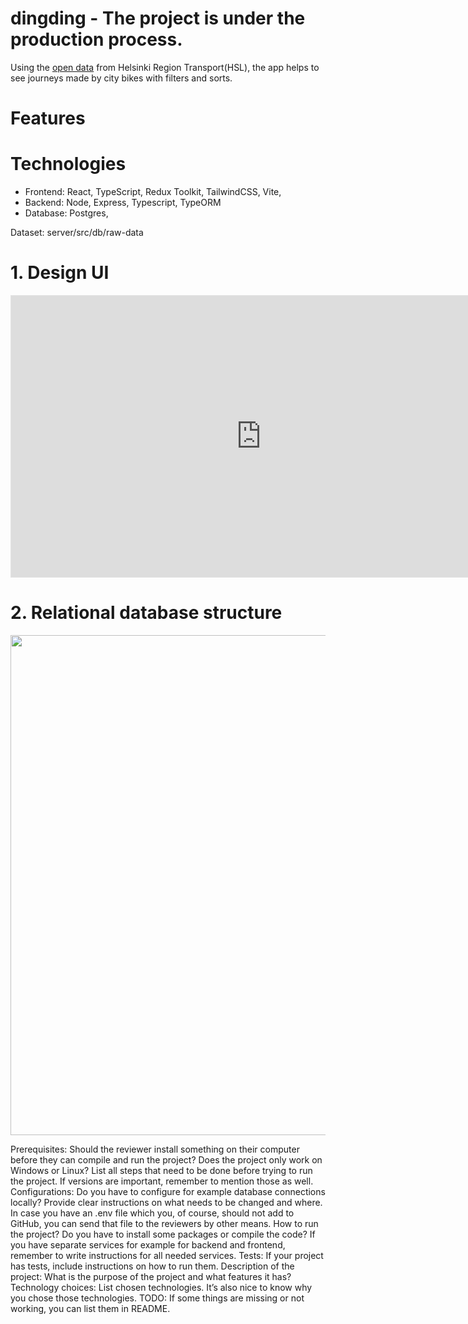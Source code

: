 # dingding - The project is under the production process.

Using the [open data](https://www.hsl.fi/en/hsl/open-data) from Helsinki Region Transport(HSL), the app helps to see journeys made by city bikes with filters and sorts.

# Features

# Technologies

- Frontend: React, TypeScript, Redux Toolkit, TailwindCSS, Vite,
- Backend: Node, Express, Typescript, TypeORM
- Database: Postgres,

Dataset: server/src/db/raw-data

# 1. Design UI

<iframe style="border: 1px solid rgba(0, 0, 0, 0.1);" width="800" height="450" src="https://www.figma.com/embed?embed_host=share&url=https%3A%2F%2Fwww.figma.com%2Ffile%2FcGs80txWEyb9LjOrglHZXC%2FConvertify-Sketch%252FAdobe%252FGoogle-(Community)%3Fnode-id%3D1%253A2%26t%3DHXk12AmQMAAq5Ud3-1" allowfullscreen></iframe>

# 2. Relational database structure

<p align="center">
  <img width="800px" height="auto" src="./public/assets/data_diagram.jpg">
</p>

<!-- Things to Add according to Solita Blog -->

Prerequisites: Should the reviewer install something on their computer before they can compile and run the project? Does the project only work on Windows or Linux? List all steps that need to be done before trying to run the project. If versions are important, remember to mention those as well.
Configurations: Do you have to configure for example database connections locally? Provide clear instructions on what needs to be changed and where. In case you have an .env file which you, of course, should not add to GitHub, you can send that file to the reviewers by other means.
How to run the project? Do you have to install some packages or compile the code? If you have separate services for example for backend and frontend, remember to write instructions for all needed services.
Tests: If your project has tests, include instructions on how to run them.
Description of the project: What is the purpose of the project and what features it has?
Technology choices: List chosen technologies. It’s also nice to know why you chose those technologies.
TODO: If some things are missing or not working, you can list them in README.
